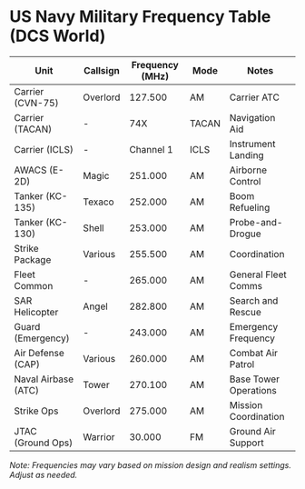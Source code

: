 # US Navy Military Frequency Table (DCS World)

| **Unit**               | **Callsign** | **Frequency (MHz)** | **Mode** | **Notes**                   |
|------------------------|-------------|------------------|---------|--------------------------|
| Carrier (CVN-75)      | Overlord    | 127.500         | AM      | Carrier ATC              |
| Carrier (TACAN)       | -           | 74X             | TACAN   | Navigation Aid           |
| Carrier (ICLS)        | -           | Channel 1       | ICLS    | Instrument Landing       |
| AWACS (E-2D)          | Magic       | 251.000         | AM      | Airborne Control         |
| Tanker (KC-135)       | Texaco      | 252.000         | AM      | Boom Refueling           |
| Tanker (KC-130)       | Shell       | 253.000         | AM      | Probe-and-Drogue         |
| Strike Package       | Various     | 255.500         | AM      | Coordination             |
| Fleet Common         | -           | 265.000         | AM      | General Fleet Comms      |
| SAR Helicopter       | Angel       | 282.800         | AM      | Search and Rescue        |
| Guard (Emergency)    | -           | 243.000         | AM      | Emergency Frequency      |
| Air Defense (CAP)    | Various     | 260.000         | AM      | Combat Air Patrol        |
| Naval Airbase (ATC)  | Tower       | 270.100         | AM      | Base Tower Operations    |
| Strike Ops          | Overlord    | 275.000         | AM      | Mission Coordination     |
| JTAC (Ground Ops)   | Warrior     | 30.000          | FM      | Ground Air Support       |

*Note: Frequencies may vary based on mission design and realism settings. Adjust as needed.*